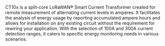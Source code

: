CT10x is a split-core LoRaWAN® Smart Current Transformer created for remote measurement of alternating current levels in amperes. It facilitates the analysis of energy usage by reporting accumulated ampere hours and allows for installation on any existing circuit without the requirement for rewiring your application. With the selection of 100A and 300A current detection ranges, it caters to specific energy monitoring needs in various scenarios.
